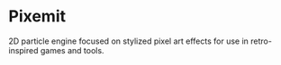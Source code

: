 # Pixemit
2D particle engine focused on stylized pixel art effects for use in retro-inspired games and tools.
